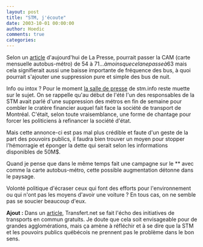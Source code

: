 ```yaml
---
layout: post
title: "STM, j'écoute"
date: 2003-10-01 00:00:00
author: Hoedic
comments: true
categories: 
---
```



Selon un <a title="Le coût de la CAM va grimper" href="http://www.cyberpresse.ca/actualites/article/1,63,0,102003,447162.shtml">article</a> d'aujourd'hui de La Presse,  pourrait passer la CAM (carte mensuelle autobus-métro) de 54 à 71$... à moins que cela ne passe à 63$ mais cela signifierait aussi une baisse importante de fréquence des bus, à quoi pourrait s'ajouter une suppression pure et simple des bus de nuit.

Info ou intox ? Pour le moment <a title="Index des communiqués de presse" href="http://www.stm.info/info/comm-03/ind-co03.htm">la salle de presse</a> de stm.info reste muette sur le sujet. On se rappelle qu'au début de l'été l'un des responsables de la STM avait parlé d'une suppression des métros en fin de semaine pour combler le cratère financier auquel fait face la société de transport de Montréal. C'était, selon toute vraisemblance, une forme de chantage pour forcer les politiciens à refinancer la société d'état.

Mais cette annonce-ci est pas mal plus crédible et faute d'un geste de la part des pouvoirs publics, il faudra bien trouver un moyen pour stopper l'hémorragie et éponger la dette qui serait selon les informations disponibles de 50M$.

Quand je pense que dans le même temps  fait une campagne sur le ** avec comme  la carte autobus-métro, cette possible augmentation détonne dans le paysage.

Volonté politique d'écraser ceux qui font des efforts pour l'environnement ou qui n'ont pas les moyens d'avoir une voiture ? En tous cas, on ne semble pas se soucier beaucoup d'eux.

**Ajout :** Dans un <a title="En France, la gratuité des transports fait ses premiers pas" href="http://www.transfert.net/a9350">article</a>, Transfert.net se fait l'écho des initiatives de transports en commun gratuits. Je doute que cela soit envisageable pour de grandes agglomérations, mais ça amène à réfléchir et à se dire que la STM et les pouvoirs publics québécois ne prennent pas le problème dans le bon sens.